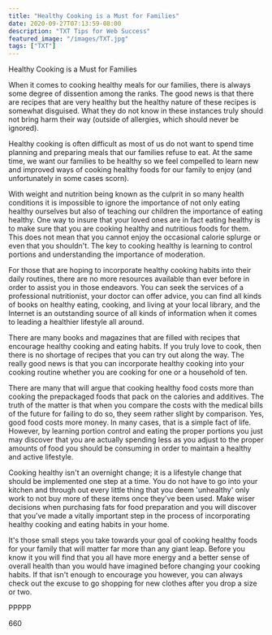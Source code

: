 ```yaml
---
title: "Healthy Cooking is a Must for Families"
date: 2020-09-27T07:13:59-08:00
description: "TXT Tips for Web Success"
featured_image: "/images/TXT.jpg"
tags: ["TXT"]
---
```


Healthy Cooking is a Must for Families

When it comes to cooking healthy meals for our families, there is always some degree of dissention among the ranks. The good news is that there are recipes that are very healthy but the healthy nature of these recipes is somewhat disguised. What they do not know in these instances truly should not bring harm their way (outside of allergies, which should never be ignored). 

Healthy cooking is often difficult as most of us do not want to spend time planning and preparing meals that our families refuse to eat. At the same time, we want our families to be healthy so we feel compelled to learn new and improved ways of cooking healthy foods for our family to enjoy (and unfortunately in some cases scorn). 

With weight and nutrition being known as the culprit in so many health conditions it is impossible to ignore the importance of not only eating healthy ourselves but also of teaching our children the importance of eating healthy. One way to insure that your loved ones are in fact eating healthy is to make sure that you are cooking healthy and nutritious foods for them. This does not mean that you cannot enjoy the occasional calorie splurge or even that you shouldn't. The key to cooking healthy is learning to control portions and understanding the importance of moderation. 

For those that are hoping to incorporate healthy cooking habits into their daily routines, there are no more resources available than ever before in order to assist you in those endeavors. You can seek the services of a professional nutritionist, your doctor can offer advice, you can find all kinds of books on healthy eating, cooking, and living at your local library, and the Internet is an outstanding source of all kinds of information when it comes to leading a healthier lifestyle all around. 

There are many books and magazines that are filled with recipes that encourage healthy cooking and eating habits. If you truly love to cook, then there is no shortage of recipes that you can try out along the way. The really good news is that you can incorporate healthy cooking into your cooking routine whether you are cooking for one or a household of ten. 

There are many that will argue that cooking healthy food costs more than cooking the prepackaged foods that pack on the calories and additives. The truth of the matter is that when you compare the costs with the medical bills of the future for failing to do so, they seem rather slight by comparison. Yes, good food costs more money. In many cases, that is a simple fact of life. However, by learning portion control and eating the proper portions you just may discover that you are actually spending less as you adjust to the proper amounts of food you should be consuming in order to maintain a healthy and active lifestyle. 

Cooking healthy isn't an overnight change; it is a lifestyle change that should be implemented one step at a time. You do not have to go into your kitchen and through out every little thing that you deem 'unhealthy' only work to not buy more of these items once they've been used. Make wiser decisions when purchasing fats for food preparation and you will discover that you've made a vitally important step in the process of incorporating healthy cooking and eating habits in your home. 

It's those small steps you take towards your goal of cooking healthy foods for your family that will matter far more than any giant leap. Before you know it you will find that you all have more energy and a better sense of overall health than you would have imagined before changing your cooking habits. If that isn't enough to encourage you however, you can always check out the excuse to go shopping for new clothes after you drop a size or two. 

PPPPP

660

